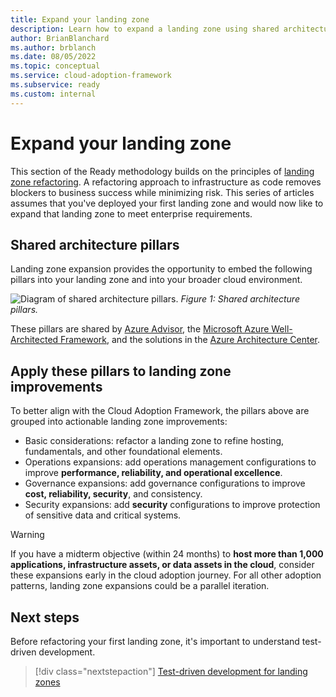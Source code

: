 ```yaml
---
title: Expand your landing zone
description: Learn how to expand a landing zone using shared architecture pillars from the Cloud Adoption Framework.
author: BrianBlanchard
ms.author: brblanch
ms.date: 08/05/2022
ms.topic: conceptual
ms.service: cloud-adoption-framework
ms.subservice: ready
ms.custom: internal
---
```


# Expand your landing zone

This section of the Ready methodology builds on the principles of [landing zone refactoring](../landing-zone/refactor.md). A refactoring approach to infrastructure as code removes blockers to business success while minimizing risk. This series of articles assumes that you've deployed your first landing zone and would now like to expand that landing zone to meet enterprise requirements.

## Shared architecture pillars

Landing zone expansion provides the opportunity to embed the following pillars into your landing zone and into your broader cloud environment.

![Diagram of shared architecture pillars.](../../_images/ready/shared-principles.png)
*Figure 1: Shared architecture pillars.*

These pillars are shared by [Azure Advisor](/azure/advisor/advisor-overview), the [Microsoft Azure Well-Architected Framework](/azure/architecture/framework/), and the solutions in the [Azure Architecture Center](/azure/architecture/).

## Apply these pillars to landing zone improvements

To better align with the Cloud Adoption Framework, the pillars above are grouped into actionable landing zone improvements:

- Basic considerations: refactor a landing zone to refine hosting, fundamentals, and other foundational elements.
- Operations expansions: add operations management configurations to improve **performance, reliability, and operational excellence**.
- Governance expansions: add governance configurations to improve **cost, reliability, security**, and consistency.
- Security expansions: add **security** configurations to improve protection of sensitive data and critical systems.

> [!WARNING]
> If you have a midterm objective (within 24 months) to **host more than 1,000 applications, infrastructure assets, or data assets in the cloud**, consider these expansions early in the cloud adoption journey. For all other adoption patterns, landing zone expansions could be a parallel iteration.

## Next steps

Before refactoring your first landing zone, it's important to understand test-driven development.

> [!div class="nextstepaction"]
> [Test-driven development for landing zones](development-strategy-test-driven-development.md)
